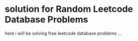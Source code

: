 # solution for Random Leetcode Database Problems
here i will be solving free leetcode database problems ...